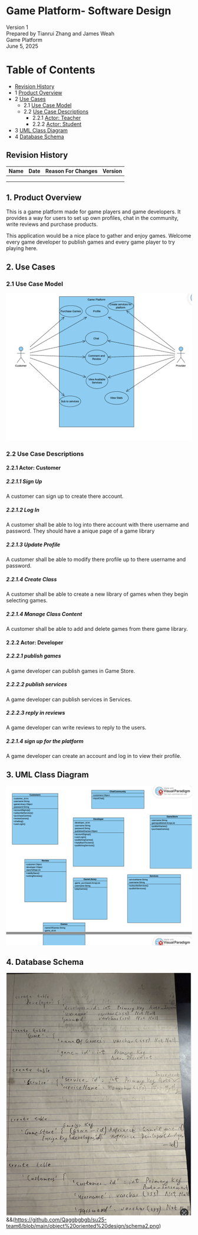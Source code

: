 # Game Platform- Software Design 

Version 1  
Prepared by Tianrui Zhang and James Weah\
Game Platform\
June 5, 2025

Table of Contents
=================
* [Revision History](#revision-history)
* 1 [Product Overview](#1-product-overview)
* 2 [Use Cases](#2-use-cases)
  * 2.1 [Use Case Model](#21-use-case-model)
  * 2.2 [Use Case Descriptions](#22-use-case-descriptions)
    * 2.2.1 [Actor: Teacher](#221-actor-teacher)
    * 2.2.2 [Actor: Student](#222-actor-student) 
* 3 [UML Class Diagram](#3-uml-class-diagram)
* 4 [Database Schema](#4-database-schema)

## Revision History
| Name | Date    | Reason For Changes  | Version   |
| ---- | ------- | ------------------- | --------- |
|      |         |                     |           |
|      |         |                     |           |
|      |         |                     |           |

## 1. Product Overview

This is a game platform made for game players and game developers. It provides a way for users to set up own profiles, chat in the community, write reviews and purchase products. 

This application would be a nice place to gather and enjoy games. Welcome every game developer to publish games and every game player to try playing here.
## 2. Use Cases
### 2.1 Use Case Model
![Use Case Model](https://github.com/Qaggbgbgb/su25-team6/blob/main/object%20oriented%20design/use-case-diagram.png)

### 2.2 Use Case Descriptions

#### 2.2.1 Actor: Customer
##### 2.2.1.1 Sign Up
A customer can sign up to create there account.
##### 2.2.1.2 Log In
A customer shall be able to log into there account with
there username and password. They should have a anique
page of a game library 
##### 2.2.1.3 Update Profile
A customer shall be able to modify there profile up to there 
username and password.
##### 2.2.1.4 Create Class
A customer shall be able to create a new library of games
when they begin selecting games.
##### 2.2.1.4 Manage Class Content
A customer shall be able to add and delete games from there
game library.

#### 2.2.2 Actor: Developer
##### 2.2.2.1 publish games 
A game developer can publish games in Game Store.
##### 2.2.2.2 publish services
A game developer can publish services in Services.
##### 2.2.2.3 reply in reviews
A game developer can write reviews to reply to the users.
##### 2.2.1.4 sign up for the platform
A game developer can create an account and log in to view their profile.


## 3. UML Class Diagram
![UML Class Diagram](https://github.com/Qaggbgbgb/su25-team6/blob/main/object%20oriented%20design/class-diagram.png)
## 4. Database Schema
![Database Schema](https://github.com/Qaggbgbgb/su25-team6/blob/main/object%20oriented%20design/schema1.png)&&(https://github.com/Qaggbgbgb/su25-team6/blob/main/object%20oriented%20design/schema2.png)
